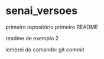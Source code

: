 # senai_versoes
primeiro repositório
primeiro README

readme de exemplo 2

lembrei do comando: git commit
